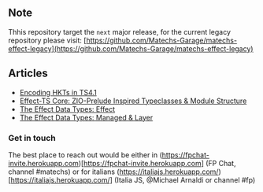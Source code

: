 ## Note

Thhis repository target the `next` major release, for the current legacy repository please visit: [https://github.com/Matechs-Garage/matechs-effect-legacy](https://github.com/Matechs-Garage/matechs-effect-legacy)

## Articles

- [Encoding HKTs in TS4.1](https://dev.to/matechs/encoding-hkts-in-ts4-1-1fn2)
- [Effect-TS Core: ZIO-Prelude Inspired Typeclasses & Module Structure](https://dev.to/matechs/effect-ts-core-zio-prelude-inspired-typeclasses-module-structure-50g6)
- [The Effect Data Types: Effect](https://dev.to/matechs/the-effect-data-types-effect-1e3f)
- [The Effect Data Types: Managed & Layer](https://dev.to/matechs/the-effect-data-types-managed-layer-4722)

### Get in touch

The best place to reach out would be either in (https://fpchat-invite.herokuapp.com)[https://fpchat-invite.herokuapp.com] (FP Chat, channel #matechs) or for italians (https://italiajs.herokuapp.com/)[https://italiajs.herokuapp.com/] (Italia JS, @Michael Arnaldi or channel #fp)
